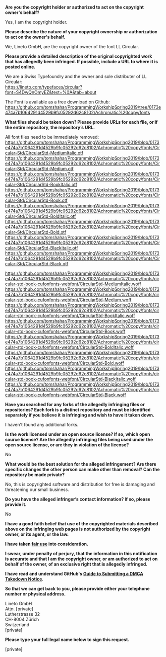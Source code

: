 **Are you the copyright holder or authorized to act on the copyright owner's behalf?**  
  
Yes, I am the copyright holder.  
  
**Please describe the nature of your copyright ownership or authorization to act on the owner's behalf.**  
  
We, Lineto GmbH, are the copyright owner of the font LL Circular.  
  
**Please provide a detailed description of the original copyrighted work that has allegedly been infringed. If possible, include a URL to where it is posted online.**  
  
We are a Swiss Typefoundry and the owner and sole distributer of LL Circular:  
https://lineto.com/typefaces/circular?font=S4DwQnOmyEZ&text=%0A&tab=about  
  
The Font is available as a free download on Github: https://github.com/tomshahar/ProgrammingWorkshipSpring2019/tree/0173e474a7b1064291d4529b9fc05292d62c8102/Achromatic%20copy/fonts  
  
**What files should be taken down? Please provide URLs for each file, or if the entire repository, the repository’s URL.**  
  
All font files need to be immediately removed:  
https://github.com/tomshahar/ProgrammingWorkshipSpring2019/blob/0173e474a7b1064291d4529b9fc05292d62c8102/Achromatic%20copy/fonts/Circular-Std/CircularStd-MediumItalic.otf  
https://github.com/tomshahar/ProgrammingWorkshipSpring2019/blob/0173e474a7b1064291d4529b9fc05292d62c8102/Achromatic%20copy/fonts/Circular-Std/CircularStd-Medium.otf  
https://github.com/tomshahar/ProgrammingWorkshipSpring2019/blob/0173e474a7b1064291d4529b9fc05292d62c8102/Achromatic%20copy/fonts/Circular-Std/CircularStd-BookItalic.otf  
https://github.com/tomshahar/ProgrammingWorkshipSpring2019/blob/0173e474a7b1064291d4529b9fc05292d62c8102/Achromatic%20copy/fonts/Circular-Std/CircularStd-Book.otf  
https://github.com/tomshahar/ProgrammingWorkshipSpring2019/blob/0173e474a7b1064291d4529b9fc05292d62c8102/Achromatic%20copy/fonts/Circular-Std/CircularStd-BoldItalic.otf  
https://github.com/tomshahar/ProgrammingWorkshipSpring2019/blob/0173e474a7b1064291d4529b9fc05292d62c8102/Achromatic%20copy/fonts/Circular-Std/CircularStd-Bold.otf  
https://github.com/tomshahar/ProgrammingWorkshipSpring2019/blob/0173e474a7b1064291d4529b9fc05292d62c8102/Achromatic%20copy/fonts/Circular-Std/CircularStd-BlackItalic.otf  
https://github.com/tomshahar/ProgrammingWorkshipSpring2019/blob/0173e474a7b1064291d4529b9fc05292d62c8102/Achromatic%20copy/fonts/Circular-Std/CircularStd-Black.otf  
  
https://github.com/tomshahar/ProgrammingWorkshipSpring2019/blob/0173e474a7b1064291d4529b9fc05292d62c8102/Achromatic%20copy/fonts/circular-std-book-cufonfonts-webfont/CircularStd-MediumItalic.woff  
https://github.com/tomshahar/ProgrammingWorkshipSpring2019/blob/0173e474a7b1064291d4529b9fc05292d62c8102/Achromatic%20copy/fonts/circular-std-book-cufonfonts-webfont/CircularStd-Medium.woff  
https://github.com/tomshahar/ProgrammingWorkshipSpring2019/blob/0173e474a7b1064291d4529b9fc05292d62c8102/Achromatic%20copy/fonts/circular-std-book-cufonfonts-webfont/CircularStd-BookItalic.woff  
https://github.com/tomshahar/ProgrammingWorkshipSpring2019/blob/0173e474a7b1064291d4529b9fc05292d62c8102/Achromatic%20copy/fonts/circular-std-book-cufonfonts-webfont/CircularStd-Book.woff  
https://github.com/tomshahar/ProgrammingWorkshipSpring2019/blob/0173e474a7b1064291d4529b9fc05292d62c8102/Achromatic%20copy/fonts/circular-std-book-cufonfonts-webfont/CircularStd-BoldItalic.woff  
https://github.com/tomshahar/ProgrammingWorkshipSpring2019/blob/0173e474a7b1064291d4529b9fc05292d62c8102/Achromatic%20copy/fonts/circular-std-book-cufonfonts-webfont/CircularStd-Bold.woff  
https://github.com/tomshahar/ProgrammingWorkshipSpring2019/blob/0173e474a7b1064291d4529b9fc05292d62c8102/Achromatic%20copy/fonts/circular-std-book-cufonfonts-webfont/CircularStd-BlackItalic.woff  
https://github.com/tomshahar/ProgrammingWorkshipSpring2019/blob/0173e474a7b1064291d4529b9fc05292d62c8102/Achromatic%20copy/fonts/circular-std-book-cufonfonts-webfont/CircularStd-Black.woff  
  
**Have you searched for any forks of the allegedly infringing files or repositories? Each fork is a distinct repository and must be identified separately if you believe it is infringing and wish to have it taken down.**  
  
I haven't found any additional forks.  
  
**Is the work licensed under an open source license? If so, which open source license? Are the allegedly infringing files being used under the open source license, or are they in violation of the license?**  
  
No  
  
**What would be the best solution for the alleged infringement? Are there specific changes the other person can make other than removal? Can the repository be made private?**  
  
No, this is copyrighted software and distribution for free is damaging and threatening our small business.  
  
**Do you have the alleged infringer’s contact information? If so, please provide it.**  
  
No  
  
**I have a good faith belief that use of the copyrighted materials described above on the infringing web pages is not authorized by the copyright owner, or its agent, or the law.**  
  
**I have taken <a href="https://www.lumendatabase.org/topics/22">fair use</a> into consideration.**  
  
**I swear, under penalty of perjury, that the information in this notification is accurate and that I am the copyright owner, or am authorized to act on behalf of the owner, of an exclusive right that is allegedly infringed.**  
  
**I have read and understand GitHub's <a href="https://help.github.com/articles/guide-to-submitting-a-dmca-takedown-notice/">Guide to Submitting a DMCA Takedown Notice</a>.**  
  
**So that we can get back to you, please provide either your telephone number or physical address.**  
  
Lineto GmbH  
Attn. [private]  
Lutherstrasse 32  
CH-8004 Zürich  
Switzerland  
[private]  
  
**Please type your full legal name below to sign this request.**  
  
[private]  
